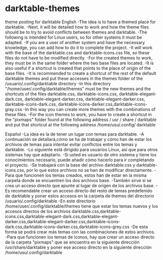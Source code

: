 # darktable-themes
theme posting for darktable
English
-The idea is to have a themed place for darktable. 
-Next, it will be detailed how to work and how the theme files should be to try to avoid conflicts between themes and darktable. 
-The following is intended for Linux users, so for other systems it must be adapted. 
-If you are a user of another system and have the necessary knowledge, you can add how to do it to complete the project.
-It will work with the base of the darktable.css and darktable-icons.css file, so these files do not have to be modified directly.
-For the created themes to work, they must be in the same folder where the two base files are located.
-It is also useful if a shortcut is created that points to the place of origin of the base files. 
-It is recommended to create a shortcut of the rest of the default darktable themes and put these accesses in the themes folder of the /usuario/.config/darktable directory
-In this directory "/home/user/.config/darktable/themes" must be the new themes and the shortcuts of the files darktable.css, darktable-icons.css, darktable-elegant-dark.css, darktable-elegant-darker.css, darktable-elegant-darker.css, darktable-icons-dark.css, darktable-icons-darker.css,darktable-icons-gray.css
-In this way you can create more themes with the combinations of these files.
-For the icon themes to work, you have to create a shortcut in the "pixmaps" folder found at the following address / usr / share / darktable and put that shortcut at the following address /home/usu/.config/ darktable

Español
-La idea es la de tener un lugar con temas para darktable. 
-A continuación se detallará,cómo se ha de trabajar y cómo han de estar los archivos de temas para intentar evitar conflictos entre los temas y darktable. 
-Lo siguiente está dirigido para usuarios Linux, así que para otros sistemas hay que adaptarlo. 
-Si usted es usuario de otro sistema y tiene los conocimientos necesario, puede añadir cómo hacerlo para ir completando el proyecto.
-Se trabajará con la base del archivo darktable.css y darktable-icons.css, por lo que estos archivos no se han de modificar directamente.
-Para que funcionen los temas creados, estos han de estar en la misma carpeta donde se encuentren los dos archivos base.
-También sirve si se crea un acceso directo que apunte al lugar de origen de los archivos base. 
-Es recomendable  crear un acceso directo del resto de temas predefenido de darktable y poner estos accesos en la carpeta de themes del directorio /usuario/.config/darktable 
-En este directorio /home/user/.config/darktable/themes tiene que estar los temas nuevos y los accesos directos de los archivos darktable.css,darktable-icons.css,darktable-elegant-dark.css,darktable-elegant-darker.css,darktable-elegant-darker.css,darktable-icons-dark.css,darktable-icons-darker.css,darktable-icons-grey.css
-De esta forma se podrá crear más temas con las combinaciones de estos archivos.
-Para que funcionen los temas de iconos, hay que crear un acceso directo de la carpeta "pixmaps" que se encuentra en la siguiente dirección /usr/share/darktable   y poner ese acceso directo  en la siguiente dirección   /home/usu/.config/darktable
